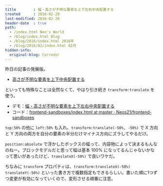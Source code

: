 ```yaml
---
title        : 幅・高さが不明な要素を上下左右中央配置する
created      : 2016-02-20
last-modified: 2016-02-20
header-date  : true
path:
  - /index.html Neo's World
  - /blog/index.html Blog
  - /blog/2016/index.html 2016年
  - /blog/2016/02/index.html 02月
hidden-info:
  original-blog: Corredor
---
```


昨日の記事の発展版。

- [高さが不明な要素を上下中央配置する](19-01.html)

といっても特殊なことは全然なくて、やはり引き続き `transform:translate` を使う。

- デモ：[幅・高さが不明な要素を上下左右中央配置する](https://neos21.github.io/frontend-sandboxes/horizontal-vertical-center/index.html)
- コード：[frontend-sandboxes/index.html at master · Neos21/frontend-sandboxes](https://github.com/neos21/frontend-sandboxes/blob/master/horizontal-vertical-center/index.html)

`top:50%` の他に `left:50%` も入れ、`transform:translate(-50%, -50%)` で X 方向と Y 方向の両方を自分の要素の半分だけマイナス方向にズラしてやるだけ。

`position:absolute` で浮かしたボックスの幅って、内容物によって決まるもんなのねー。ブロックモデルだと思って幅は基本 100% になってるんじゃないかなって思いがあったけど、`translateX(-50%)` で良いワケだ。

ちなみに `transform` プロパティは、`transform:translateX(-50%) translateY(-50%)` といった書き方で複数指定もできるらしい。書いた順に1つずつ変更が有効になっていくので、変形させる順番に注意。
